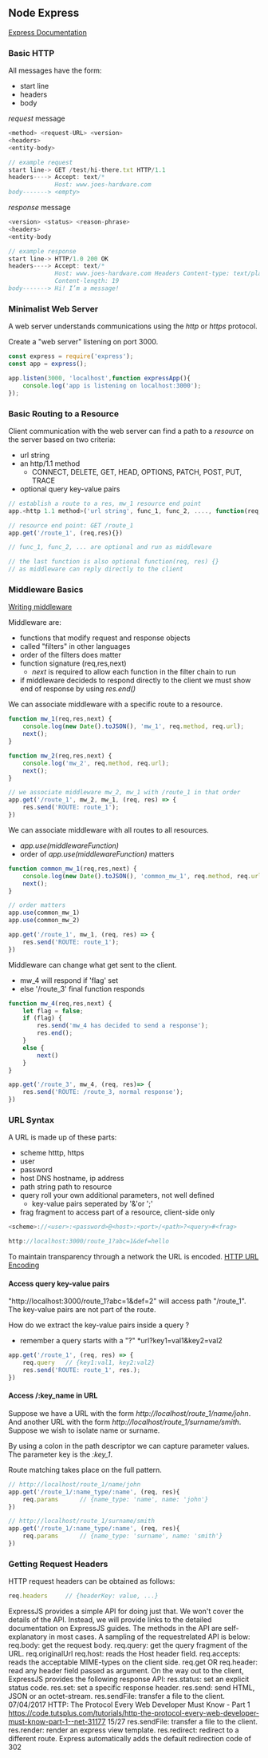 ## Node Express

[Express Documentation](https://expressjs.com/)

### Basic HTTP

All messages have the form:
 - start line
 - headers
 - body


*request* message
```javascript
<method> <request-URL> <version>
<headers>
<entity-body>

// example request
start line-> GET /test/hi-there.txt HTTP/1.1
headers----> Accept: text/*
             Host: www.joes-hardware.com
body-------> <empty>
```

*response* message
```javascript
<version> <status> <reason-phrase>
<headers>
<entity-body

// example response
start line-> HTTP/1.0 200 OK 
headers----> Accept: text/* 
             Host: www.joes-hardware.com Headers Content-type: text/plain
             Content-length: 19
body-------> Hi! I’m a message!
```

### Minimalist Web Server

A web server understands communications using the *http* or *https* protocol.

Create a "web server" listening on port 3000.

```javascript
const express = require('express');
const app = express();

app.listen(3000, 'localhost',function expressApp(){
    console.log('app is listening on localhost:3000');
});
```

### Basic Routing to a Resource

Client communication with the web server can find a path to a *resource* on the server based on two criteria:
 - url string
 - an http/1.1 method
     - CONNECT, DELETE, GET, HEAD, OPTIONS, PATCH, POST, PUT, TRACE
 - optional query key-value pairs 

```javascript
// establish a route to a res, mw_1 resource end point
app.<http 1.1 method>('url string', func_1, func_2, ...., function(req, res) {} )

// resource end point: GET /route_1 
app.get('/route_1', (req,res){})

// func_1, func_2, ... are optional and run as middleware

// the last function is also optional function(req, res) {}
// as middleware can reply directly to the client 
```

### Middleware Basics

[Writing middleware](https://github.com/robertjd/writing-express-middleware)

Middleware are:
 - functions that modify request and response objects
 - called "filters" in other languages
 - order of the filters does matter
 - function signature (req,res,next)
    - *next* is required to allow each function in the filter chain to run
 - if middleware decideds to respond directly to the client we must show end of response by using *res.end()* 

We can associate middleware with a specific route to a resource.

```javascript
function mw_1(req,res,next) {
    console.log(new Date().toJSON(), 'mw_1', req.method, req.url);    
    next();
}

function mw_2(req,res,next) {
    console.log('mw_2', req.method, req.url);    
    next();
}

// we associate middleware mw_2, mw_1 with /route_1 in that order
app.get('/route_1', mw_2, mw_1, (req, res) => {
    res.send('ROUTE: route_1');
})
```

We can associate middleware with all routes to all resources.
 - *app.use(middlewareFunction)*
 - order of *app.use(middlewareFunction)* matters

```javascript
function common_mw_1(req,res,next) {
    console.log(new Date().toJSON(), 'common_mw_1', req.method, req.url);    
    next();
}

// order matters
app.use(common_mw_1)
app.use(common_mw_2)

app.get('/route_1', mw_1, (req, res) => {
    res.send('ROUTE: route_1');
})
```

Middleware can change what get sent to the client.
 - mw_4 will respond if 'flag' set
 - else '/route_3' final function responds 

```javascript
function mw_4(req,res,next) {
    let flag = false;
    if (flag) {
        res.send('mw_4 has decided to send a response');
        res.end();
    }
    else {
        next()
    }
}

app.get('/route_3', mw_4, (req, res)=> {
    res.send('ROUTE: /route_3, normal response');
})
```

### URL Syntax

A URL is made up of these parts:
 - scheme       htttp, https
 - user
 - password
 - host         DNS hostname, ip address
 - path         string path to resource
 - query        roll your own additional parameters, not well defined
    - key-value pairs   seperated by '&'or ';'
 - frag         fragment to access part of a resource, client-side only

```javascript
<scheme>://<user>:<password>@<host>:<port>/<path>?<query>#<frag>

http://localhost:3000/route_1?abc=1&def=hello
```

To maintain transparency through a network the URL is encoded.
[HTTP URL Encoding](https://www.tutorialspoint.com/http/pdf/http_url_encoding.pdf)

#### Access query key-value pairs

"http://localhost:3000/route_1?abc=1&def=2" will access path "/route_1". The key-value pairs are not part of the route.

How do we extract the key-value pairs inside a query ?
 - remember a query starts with a "?" *url?key1=val1&key2=val2

```javascript
app.get('/route_1', (req, res) => {
    req.query   // {key1:val1, key2:val2}
    res.send('ROUTE: route_1', res.);
})
```

#### Access /:key_name in URL

Suppose we have a URL with the form *http://localhost/route_1/name/john*. And another URL with the form *http://localhost/route_1/surname/smith*. Suppose we wish to isolate name or surname.

By using a colon in the path descriptor we can capture parameter values. The parameter key is the *:key_1*.

Route matching takes place on the full pattern.

```javascript 
// http://localhost/route_1/name/john
app.get('/route_1/:name_type/:name', (req, res){
    req.params      // {name_type: 'name', name: 'john'}
})

// http://localhost/route_1/surname/smith
app.get('/route_1/:name_type/:name', (req, res){
    req.params      // {name_type: 'surname', name: 'smith'}
})
```

### Getting Request Headers

HTTP request headers can be obtained as follows:

```javascript
req.headers     // {headerKey: value, ...}
```





ExpressJS provides a simple API for doing just that. We won't cover the details of the
API. Instead, we will provide links to the detailed documentation on ExpressJS guides.
The methods in the API are self-explanatory in most cases. A sampling of the requestrelated
API is below:
req.body: get the request body.
req.query: get the query fragment of the URL.
req.originalUrl
req.host: reads the Host header field.
req.accepts: reads the acceptable MIME-types on the client side.
req.get OR req.header: read any header field passed as argument.
On the way out to the client, ExpressJS provides the following response API:
res.status: set an explicit status code.
res.set: set a specific response header.
res.send: send HTML, JSON or an octet-stream.
res.sendFile: transfer a file to the client.
07/04/2017 HTTP: The Protocol Every Web Developer Must Know - Part 1
https://code.tutsplus.com/tutorials/http-the-protocol-every-web-developer-must-know-part-1--net-31177 15/27
res.sendFile: transfer a file to the client.
res.render: render an express view template.
res.redirect: redirect to a different route. Express automatically adds the default
redirection code of 302

